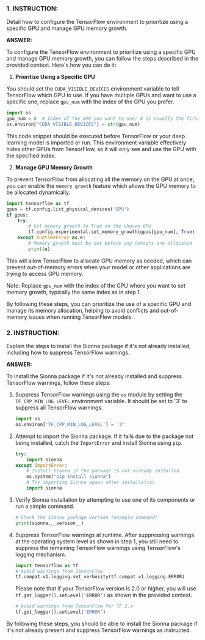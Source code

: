 ### 1. INSTRUCTION:
Detail how to configure the TensorFlow environment to prioritize using a specific GPU and manage GPU memory growth.

**ANSWER:**

To configure the TensorFlow environment to prioritize using a specific GPU and manage GPU memory growth, you can follow the steps described in the provided context. Here's how you can do it:

1. **Prioritize Using a Specific GPU**

You should set the `CUDA_VISIBLE_DEVICES` environment variable to tell TensorFlow which GPU to use. If you have multiple GPUs and want to use a specific one, replace `gpu_num` with the index of the GPU you prefer.

```python
import os
gpu_num = 0  # Index of the GPU you want to use; 0 is usually the first GPU
os.environ["CUDA_VISIBLE_DEVICES"] = str(gpu_num)
```

This code snippet should be executed before TensorFlow or your deep learning model is imported or run. This environment variable effectively hides other GPUs from TensorFlow, so it will only see and use the GPU with the specified index.

2. **Manage GPU Memory Growth**

To prevent TensorFlow from allocating all the memory on the GPU at once, you can enable the `memory growth` feature which allows the GPU memory to be allocated dynamically.

```python
import tensorflow as tf
gpus = tf.config.list_physical_devices('GPU')
if gpus:
    try:
        # Set memory growth to True on the chosen GPU
        tf.config.experimental.set_memory_growth(gpus[gpu_num], True)
    except RuntimeError as e:
        # Memory growth must be set before any tensors are allocated
        print(e)
```

This will allow TensorFlow to allocate GPU memory as needed, which can prevent out-of-memory errors when your model or other applications are trying to access GPU memory.

Note: Replace `gpu_num` with the index of the GPU where you want to set memory growth, typically the same index as in step 1.

By following these steps, you can prioritize the use of a specific GPU and manage its memory allocation, helping to avoid conflicts and out-of-memory issues when running TensorFlow models.

### 2. INSTRUCTION:
Explain the steps to install the Sionna package if it's not already installed, including how to suppress TensorFlow warnings.

**ANSWER:**

To install the Sionna package if it's not already installed and suppress TensorFlow warnings, follow these steps:

1. Suppress TensorFlow warnings using the `os` module by setting the `TF_CPP_MIN_LOG_LEVEL` environment variable. It should be set to '3' to suppress all TensorFlow warnings.

   ```python
   import os
   os.environ['TF_CPP_MIN_LOG_LEVEL'] = '3'
   ```

2. Attempt to import the Sionna package. If it fails due to the package not being installed, catch the `ImportError` and install Sionna using `pip`.

   ```python
   try:
       import sionna
   except ImportError:
       # Install Sionna if the package is not already installed
       os.system("pip install sionna")
       # Try importing Sionna again after installation
       import sionna
   ```

3. Verify Sionna installation by attempting to use one of its components or run a simple command.

   ```python
   # Check the Sionna package version (example command)
   print(sionna.__version__)
   ```

4. Suppress TensorFlow warnings at runtime. After suppressing warnings at the operating system level as shown in step 1, you still need to suppress the remaining TensorFlow warnings using TensorFlow's logging mechanism.

   ```python
   import tensorflow as tf
   # Avoid warnings from TensorFlow
   tf.compat.v1.logging.set_verbosity(tf.compat.v1.logging.ERROR)
   ```

   Please note that if your TensorFlow version is 2.0 or higher, you will use `tf.get_logger().setLevel('ERROR')` as shown in the provided context.

   ```python
   # Avoid warnings from TensorFlow for TF 2.x
   tf.get_logger().setLevel('ERROR')
   ```

By following these steps, you should be able to install the Sionna package if it's not already present and suppress TensorFlow warnings as instructed.


